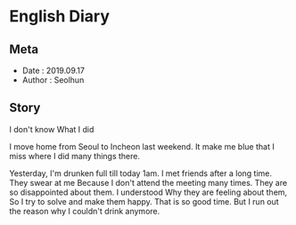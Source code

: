 # English Diary

## Meta

- Date : 2019.09.17
- Author : Seolhun

## Story

I don't know What I did

I move home from Seoul to Incheon last weekend. It make me blue that I miss where I did many things there.

Yesterday, I'm drunken full till today 1am.
I met friends after a long time. They swear at me Because I don't attend the meeting many times. They are so disappointed about them. I understood Why they are feeling about them, So I try to solve and make them happy. That is so good time.
But I run out the reason why I couldn't drink anymore.